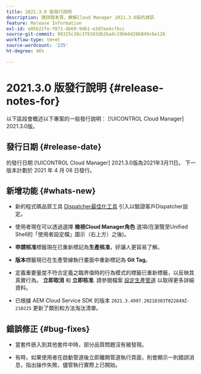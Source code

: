 ```yaml
---
title: 2021.3.0 版發行說明
description: 請詳閱本頁，瞭解Cloud Manager 2021.3.0版的資訊
feature: Release Information
exl-id: e05b22fe-f071-4b69-9db1-e3d7ee4cfbcc
source-git-commit: 99325c28c379103db2ba4c19bb6d206849c6e126
workflow-type: tm+mt
source-wordcount: '235'
ht-degree: 46%

---
```


# 2021.3.0 版發行說明 {#release-notes-for}

以下區段會概述以下專案的一般發行說明： [!UICONTROL Cloud Manager] 2021.3.0版。

## 發行日期 {#release-date}

的發行日期 [!UICONTROL Cloud Manager] 2021.3.0版為2021年3月11日。
下一版本計劃於 2021 年 4 月 08 日發行。

## 新增功能 {#whats-new}

* 新的程式碼品質工具 [Dispatcher最佳化工具](https://experienceleague.adobe.com/docs/experience-manager-cloud-manager/using/how-to-use/custom-code-quality-rules.html?lang=en#dispatcher-optimization-tool-rules) 引入以驗證客戶Dispatcher設定。

* 使用者現在可以透過選擇 **檢視Cloud Manager角色** 選項(在瀏覽至Unified Shell的「使用者設定檔」圖示（右上方）之後)。

* **申請核准**&#x200B;標籤現在已重新標記為&#x200B;**生產核准**，好讓人更容易了解。

* **版本**&#x200B;標籤現已在生產管線執行畫面中重新標記為 **Git Tag**。

* 定義重要量度不符合定義之臨界值時的行為模式的標籤已重新標籤，以反映其真實行為。 **立即取消** 和 **立即核准**. 請參閱檔案 [設定生產管道](/help/using/production-pipelines.md) 以取得更多詳細資料。

* 已根據 AEM Cloud Service SDK 的版本 `2021.3.4997.20210303T022849Z-210225` 更新了類別和方法淘汰清單。

## 錯誤修正 {#bug-fixes}

* 當套件嵌入到其他套件中時，部分品質問題沒有被發現。

* 有時，如果使用者在啟動管道後立即離開管道執行頁面，則會顯示一則錯誤消息，指出操作失敗，儘管執行實際上已開始。
